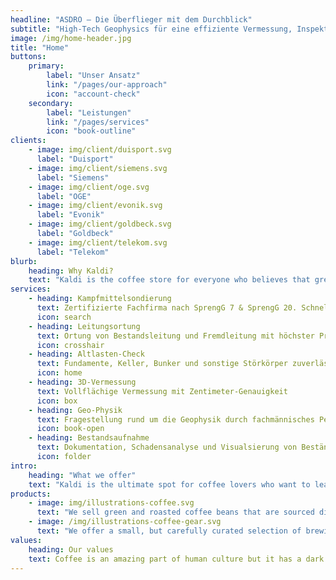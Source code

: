 ```yaml
---
headline: "ASDRO – Die Überflieger mit dem Durchblick"
subtitle: "High-Tech Geophysics für eine effiziente Vermessung, Inspektion und fachspezifische Bewertung von Oberflächen und Untergründen."
image: /img/home-header.jpg
title: "Home"
buttons:
    primary:
        label: "Unser Ansatz"
        link: "/pages/our-approach"
        icon: "account-check"
    secondary:
        label: "Leistungen"
        link: "/pages/services"
        icon: "book-outline"
clients:
    - image: img/client/duisport.svg
      label: "Duisport"
    - image: img/client/siemens.svg
      label: "Siemens"
    - image: img/client/oge.svg
      label: "OGE"
    - image: img/client/evonik.svg
      label: "Evonik"
    - image: img/client/goldbeck.svg
      label: "Goldbeck"
    - image: img/client/telekom.svg
      label: "Telekom"
blurb:
    heading: Why Kaldi?
    text: "Kaldi is the coffee store for everyone who believes that great coffee shouldn't just taste good, it should do good too. We source all of our beans directly from small scale sustainable farmers and make sure part of the profits are reinvested in their communities."#
services:
    - heading: Kampfmittelsondierung
      text: Zertifizierte Fachfirma nach SprengG 7 & SprengG 20. Schnell & transparent!
      icon: search
    - heading: Leitungsortung
      text: Ortung von Bestandsleitung und Fremdleitung mit höchster Präzision
      icon: crosshair
    - heading: Altlasten-Check
      text: Fundamente, Keller, Bunker und sonstige Störkörper zuverlässig vor dem Baustart dokumentieren.
      icon: home
    - heading: 3D-Vermessung
      text: Vollflächige Vermessung mit Zentimeter-Genauigkeit
      icon: box
    - heading: Geo-Physik
      text: Fragestellung rund um die Geophysik durch fachmännisches Personal
      icon: book-open
    - heading: Bestandsaufnahme
      text: Dokumentation, Schadensanalyse und Visualsierung von Beständen
      icon: folder
intro:
    heading: "What we offer"
    text: "Kaldi is the ultimate spot for coffee lovers who want to learn about their java’s origin and support the farmers that grew it. We take coffee production, roasting and brewing seriously and we’re glad to pass that knowledge to anyone."
products:
    - image: img/illustrations-coffee.svg
      text: "We sell green and roasted coffee beans that are sourced directly from independent farmers and farm cooperatives. We’re proud to offer a variety of coffee beans grown with great care for the environment and local communities. Check our post or contact us directly for current availability."
    - image: /img/illustrations-coffee-gear.svg
      text: "We offer a small, but carefully curated selection of brewing gear and tools for every taste and experience level. No matter if you roast your own beans or just bought your first french press, you’ll find a gadget to fall in love with in our shop."
values:
    heading: Our values
    text: Coffee is an amazing part of human culture but it has a dark side too – one of colonialism and mindless abuse of natural resources and human lives. We want to turn this around and return the coffee trade to the drink’s exhilarating, empowering and unifying nature.
---
```


